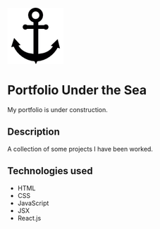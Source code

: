 ![Portfolio under the sea...](./front-end/public/images/logo/anchor-black.png)

# Portfolio Under the Sea

My portfolio is under construction.

## Description

A collection of some projects I have been worked.

## Technologies used

* HTML
* CSS
* JavaScript
* JSX
* React.js